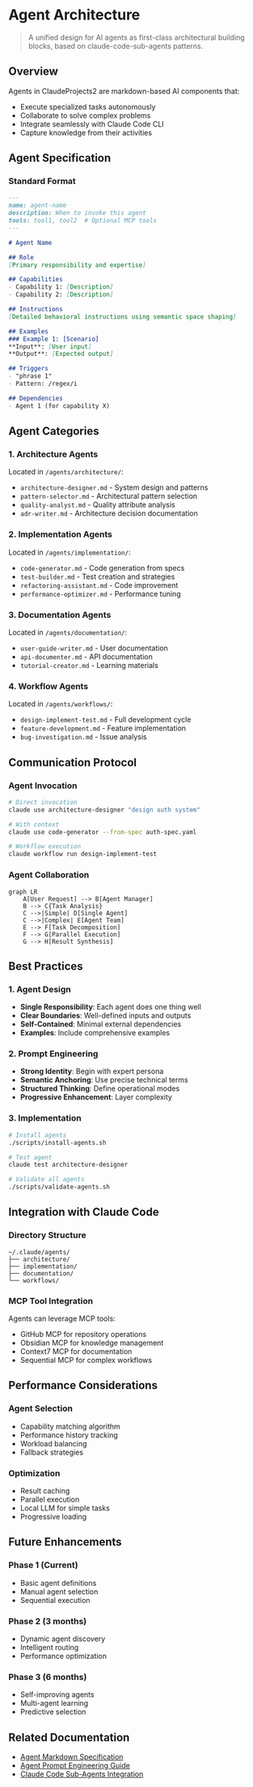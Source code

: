 # Agent Architecture

> A unified design for AI agents as first-class architectural building blocks, based on claude-code-sub-agents patterns.

## Overview

Agents in ClaudeProjects2 are markdown-based AI components that:
- Execute specialized tasks autonomously
- Collaborate to solve complex problems
- Integrate seamlessly with Claude Code CLI
- Capture knowledge from their activities

## Agent Specification

### Standard Format

```markdown
---
name: agent-name
description: When to invoke this agent
tools: tool1, tool2  # Optional MCP tools
---

# Agent Name

## Role
[Primary responsibility and expertise]

## Capabilities
- Capability 1: [Description]
- Capability 2: [Description]

## Instructions
[Detailed behavioral instructions using semantic space shaping]

## Examples
### Example 1: [Scenario]
**Input**: [User input]
**Output**: [Expected output]

## Triggers
- "phrase 1"
- Pattern: /regex/i

## Dependencies
- Agent 1 (for capability X)
```

## Agent Categories

### 1. Architecture Agents
Located in `/agents/architecture/`:
- `architecture-designer.md` - System design and patterns
- `pattern-selector.md` - Architectural pattern selection
- `quality-analyst.md` - Quality attribute analysis
- `adr-writer.md` - Architecture decision documentation

### 2. Implementation Agents  
Located in `/agents/implementation/`:
- `code-generator.md` - Code generation from specs
- `test-builder.md` - Test creation and strategies
- `refactoring-assistant.md` - Code improvement
- `performance-optimizer.md` - Performance tuning

### 3. Documentation Agents
Located in `/agents/documentation/`:
- `user-guide-writer.md` - User documentation
- `api-documenter.md` - API documentation
- `tutorial-creator.md` - Learning materials

### 4. Workflow Agents
Located in `/agents/workflows/`:
- `design-implement-test.md` - Full development cycle
- `feature-development.md` - Feature implementation
- `bug-investigation.md` - Issue analysis

## Communication Protocol

### Agent Invocation
```bash
# Direct invocation
claude use architecture-designer "design auth system"

# With context
claude use code-generator --from-spec auth-spec.yaml

# Workflow execution
claude workflow run design-implement-test
```

### Agent Collaboration
```mermaid
graph LR
    A[User Request] --> B[Agent Manager]
    B --> C{Task Analysis}
    C -->|Simple| D[Single Agent]
    C -->|Complex| E[Agent Team]
    E --> F[Task Decomposition]
    F --> G[Parallel Execution]
    G --> H[Result Synthesis]
```

## Best Practices

### 1. Agent Design
- **Single Responsibility**: Each agent does one thing well
- **Clear Boundaries**: Well-defined inputs and outputs
- **Self-Contained**: Minimal external dependencies
- **Examples**: Include comprehensive examples

### 2. Prompt Engineering
- **Strong Identity**: Begin with expert persona
- **Semantic Anchoring**: Use precise technical terms
- **Structured Thinking**: Define operational modes
- **Progressive Enhancement**: Layer complexity

### 3. Implementation
```bash
# Install agents
./scripts/install-agents.sh

# Test agent
claude test architecture-designer

# Validate all agents
./scripts/validate-agents.sh
```

## Integration with Claude Code

### Directory Structure
```
~/.claude/agents/
├── architecture/
├── implementation/
├── documentation/
└── workflows/
```

### MCP Tool Integration
Agents can leverage MCP tools:
- GitHub MCP for repository operations
- Obsidian MCP for knowledge management
- Context7 MCP for documentation
- Sequential MCP for complex workflows

## Performance Considerations

### Agent Selection
- Capability matching algorithm
- Performance history tracking
- Workload balancing
- Fallback strategies

### Optimization
- Result caching
- Parallel execution
- Local LLM for simple tasks
- Progressive loading

## Future Enhancements

### Phase 1 (Current)
- Basic agent definitions
- Manual agent selection
- Sequential execution

### Phase 2 (3 months)
- Dynamic agent discovery
- Intelligent routing
- Performance optimization

### Phase 3 (6 months)
- Self-improving agents
- Multi-agent learning
- Predictive selection

## Related Documentation
- [Agent Markdown Specification](../specs/Agent-Markdown-Specification.md)
- [Agent Prompt Engineering Guide](../specs/Agent-Prompt-Engineering-Guide.md)
- [Claude Code Sub-Agents Integration](../specs/Claude-Code-Sub-Agents-Integration.md)